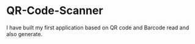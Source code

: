 # QR-Code-Scanner
I have built my first application based on QR code and Barcode read and also generate.
